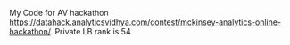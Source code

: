 My Code for AV hackathon https://datahack.analyticsvidhya.com/contest/mckinsey-analytics-online-hackathon/. Private LB rank is 54